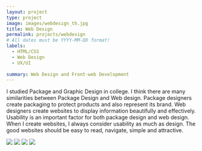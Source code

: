 ```yaml
---
layout: project
type: project
image: images/webdesign_th.jpg
title: Web Design
permalink: projects/webdesign
# All dates must be YYYY-MM-DD format!
labels:
  - HTML/CSS
  - Web Design
  - UX/UI
  
summary: Web Design and Front-web Development
---
```


I studied Package and Graphic Design in college. I think there are many similarities between Package Design and Web design. Package designers create packaging to protect products and also represent its brand. Web designers create websites to display information beautifully and effectively. Usability is an important factor for both package design and web design. When I create websites, I always consider usability as much as design. The good websites should be easy to read, navigate, simple and attractive.

<img class="ui image" src="{{ site.baseurl }}/images/SPIT_home.jpg">

<img class="ui image" src="{{ site.baseurl }}/images/TN_home.jpg">

<img class="ui image" src="{{ site.baseurl }}/images/Margie_home.jpg">

<img class="ui image" src="{{ site.baseurl }}/images/ideahunter_homepage.jpg">


